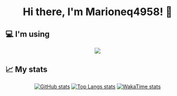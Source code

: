 <h1 align="center">Hi there, I'm Marioneq4958! 👋</h1>
  
<h2>💻 I'm using</h3>
  
<p align="center">
  <a href="https://skillicons.dev">
    <img src="https://skillicons.dev/icons?i=html,pug,css,js,py,ts,nodejs,vue,nuxt,react,tailwind,express,fastapi,figma,firebase,git,github,mongodb,netlify,postgres,vscode,windows&perline=11" />
  </a>
</p>

<h2>📈 My stats</h3>
 
<span align="center">
  
  [![GitHub stats](https://github-readme-stats.vercel.app/api?username=Marioneq4958&theme=tokyonight)](https://github.com/Marioneq4958)
  [![Top Langs stats](https://github-readme-stats.vercel.app/api/top-langs/?username=Marioneq4958&layout=compact&theme=tokyonight&langs_count=8)](https://github.com/Marioneq4958)
  [![WakaTime stats](https://github-readme-stats.vercel.app/api/wakatime?username=marioneq4958&layout=compact&theme=tokyonight&langs_count=8)](https://github.com/anuraghazra/github-readme-stats)
  
</span>

